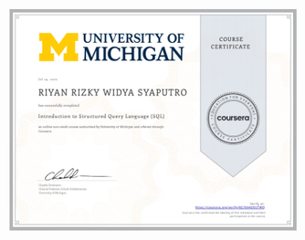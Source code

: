![](https://raw.githubusercontent.com/RiyanRIS/sertifikat/master/coursera/Introduction%20to%20Structured%20Query%20Language%20(SQL)/Coursera-Introduction%20to%20Structured%20Query%20Language%20(SQL)_page-0001.jpg)